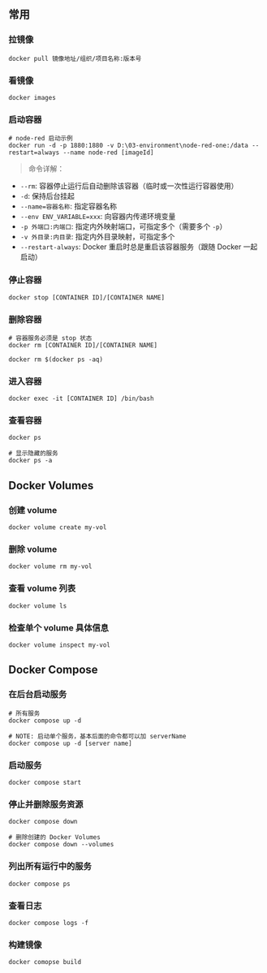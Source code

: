 ## 常用

### 拉镜像

```shell
docker pull 镜像地址/组织/项目名称:版本号
```

### 看镜像

```shell
docker images
```

### 启动容器

```shell
# node-red 启动示例
docker run -d -p 1880:1880 -v D:\03-environment\node-red-one:/data --restart=always --name node-red [imageId]
```

> 命令详解：

- `--rm`: 容器停止运行后自动删除该容器（临时或一次性运行容器使用）
- `-d`: 保持后台挂起
- `--name=容器名称`: 指定容器名称
- `--env ENV_VARIABLE=xxx`: 向容器内传递环境变量
- `-p 外端口:内端口`: 指定内外映射端口，可指定多个（需要多个 `-p`）
- `-v 外目录:内目录`: 指定内外目录映射，可指定多个
- `--restart-always`: Docker 重启时总是重启该容器服务（跟随 Docker 一起启动）

### 停止容器

```shell
docker stop [CONTAINER ID]/[CONTAINER NAME]
```

### 删除容器

```shell
# 容器服务必须是 stop 状态
docker rm [CONTAINER ID]/[CONTAINER NAME]

docker rm $(docker ps -aq)
```

### 进入容器

```shell
docker exec -it [CONTAINER ID] /bin/bash
```

### 查看容器

```shell
docker ps

# 显示隐藏的服务
docker ps -a
```

## Docker Volumes

### 创建 volume

```shell
docker volume create my-vol
```

### 删除 volume

```shell
docker volume rm my-vol
```

### 查看 volume 列表

```shell
docker volume ls
```

### 检查单个 volume 具体信息

```shell
docker volume inspect my-vol
```

## Docker Compose

### 在后台启动服务

```shell
# 所有服务
docker compose up -d

# NOTE: 启动单个服务，基本后面的命令都可以加 serverName
docker compose up -d [server name]
```

### 启动服务

```shell
docker compose start
```

### 停止并删除服务资源

```shell
docker compose down

# 删除创建的 Docker Volumes
docker compose down --volumes
```

### 列出所有运行中的服务

```shell
docker compose ps
```

### 查看日志

```shell
docker compose logs -f
```

### 构建镜像

```shell
docker comopse build
```

